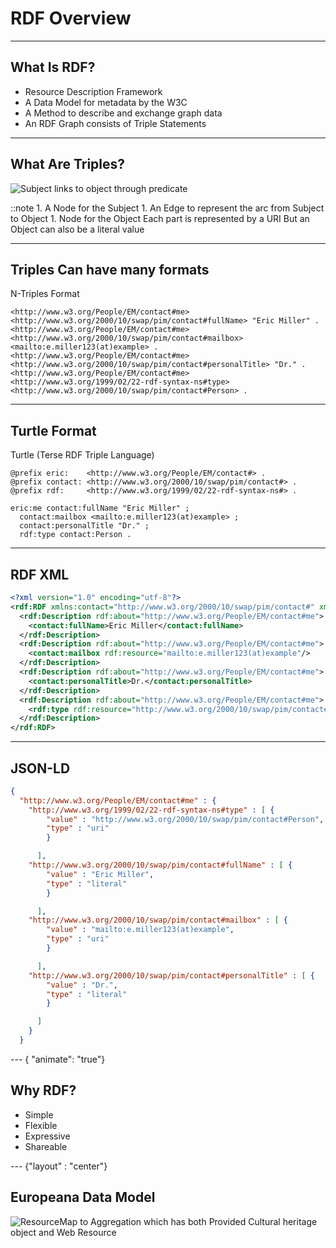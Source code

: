# RDF Overview


---

## What Is RDF?

* Resource Description Framework
* A Data Model for metadata by the W3C
* A Method to describe and exchange graph data
* An RDF Graph consists of Triple Statements

---

## What Are Triples?

![Subject links to object through predicate](./rdf-overview/Basic_RDF_Graph.png)

::note 1. A Node for the Subject 1. An Edge to represent the arc from Subject to Object 1. Node for the Object Each part is represented by a URI But an Object can also be a literal value

---

## Triples Can have many formats

N-Triples Format

```n3
<http://www.w3.org/People/EM/contact#me> <http://www.w3.org/2000/10/swap/pim/contact#fullName> "Eric Miller" .
<http://www.w3.org/People/EM/contact#me> <http://www.w3.org/2000/10/swap/pim/contact#mailbox> <mailto:e.miller123(at)example> .
<http://www.w3.org/People/EM/contact#me> <http://www.w3.org/2000/10/swap/pim/contact#personalTitle> "Dr." .
<http://www.w3.org/People/EM/contact#me> <http://www.w3.org/1999/02/22-rdf-syntax-ns#type> <http://www.w3.org/2000/10/swap/pim/contact#Person> .
```
---

## Turtle Format

Turtle (Terse RDF Triple Language)

```turtle
@prefix eric:    <http://www.w3.org/People/EM/contact#> .
@prefix contact: <http://www.w3.org/2000/10/swap/pim/contact#> .
@prefix rdf:     <http://www.w3.org/1999/02/22-rdf-syntax-ns#> .

eric:me contact:fullName "Eric Miller" ;
  contact:mailbox <mailto:e.miller123(at)example> ;
  contact:personalTitle "Dr." ;
  rdf:type contact:Person .
```

---

## RDF XML


```XML
<?xml version="1.0" encoding="utf-8"?>
<rdf:RDF xmlns:contact="http://www.w3.org/2000/10/swap/pim/contact#" xmlns:eric="http://www.w3.org/People/EM/contact#" xmlns:rdf="http://www.w3.org/1999/02/22-rdf-syntax-ns#">
  <rdf:Description rdf:about="http://www.w3.org/People/EM/contact#me">
    <contact:fullName>Eric Miller</contact:fullName>
  </rdf:Description>
  <rdf:Description rdf:about="http://www.w3.org/People/EM/contact#me">
    <contact:mailbox rdf:resource="mailto:e.miller123(at)example"/>
  </rdf:Description>
  <rdf:Description rdf:about="http://www.w3.org/People/EM/contact#me">
    <contact:personalTitle>Dr.</contact:personalTitle>
  </rdf:Description>
  <rdf:Description rdf:about="http://www.w3.org/People/EM/contact#me">
    <rdf:type rdf:resource="http://www.w3.org/2000/10/swap/pim/contact#Person"/>
  </rdf:Description>
</rdf:RDF>
```

---

## JSON-LD

```json
{
  "http://www.w3.org/People/EM/contact#me" : {
    "http://www.w3.org/1999/02/22-rdf-syntax-ns#type" : [ {
        "value" : "http://www.w3.org/2000/10/swap/pim/contact#Person",
        "type" : "uri"
        }

      ],
    "http://www.w3.org/2000/10/swap/pim/contact#fullName" : [ {
        "value" : "Eric Miller",
        "type" : "literal"
        }

      ],
    "http://www.w3.org/2000/10/swap/pim/contact#mailbox" : [ {
        "value" : "mailto:e.miller123(at)example",
        "type" : "uri"
        }

      ],
    "http://www.w3.org/2000/10/swap/pim/contact#personalTitle" : [ {
        "value" : "Dr.",
        "type" : "literal"
        }

      ]
    }
  }
```

--- { "animate": "true"}

## Why RDF?

* Simple
* Flexible
* Expressive
* Shareable


--- {"layout" : "center"}

## Europeana Data Model

![ResourceMap to Aggregation which has both Provided Cultural heritage object and Web Resource](rdf-overview/EDMMappings.png)


